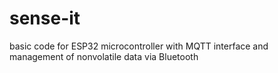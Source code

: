 # sense-it
basic code for ESP32 microcontroller with MQTT interface and management of nonvolatile data via Bluetooth
